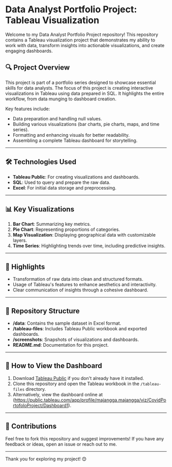# Data Analyst Portfolio Project: Tableau Visualization

Welcome to my Data Analyst Portfolio Project repository! This repository contains a Tableau visualization project that demonstrates my ability to work with data, transform insights into actionable visualizations, and create engaging dashboards.

## 🔍 **Project Overview**
This project is part of a portfolio series designed to showcase essential skills for data analysts. The focus of this project is creating interactive visualizations in Tableau using data prepared in SQL. It highlights the entire workflow, from data munging to dashboard creation.

Key features include:
- Data preparation and handling null values.
- Building various visualizations (bar charts, pie charts, maps, and time series).
- Formatting and enhancing visuals for better readability.
- Assembling a complete Tableau dashboard for storytelling.

---

## 🛠 **Technologies Used**
- **Tableau Public**: For creating visualizations and dashboards.
- **SQL**: Used to query and prepare the raw data.
- **Excel**: For initial data storage and preprocessing.

---

## 📊 **Key Visualizations**
1. **Bar Chart**: Summarizing key metrics.
2. **Pie Chart**: Representing proportions of categories.
3. **Map Visualization**: Displaying geographical data with customizable layers.
4. **Time Series**: Highlighting trends over time, including predictive insights.

---

## 🌟 **Highlights**
- Transformation of raw data into clean and structured formats.
- Usage of Tableau's features to enhance aesthetics and interactivity.
- Clear communication of insights through a cohesive dashboard.

---

## 📂 **Repository Structure**
- **/data**: Contains the sample dataset in Excel format.
- **/tableau-files**: Includes Tableau Public workbook and exported dashboards.
- **/screenshots**: Snapshots of visualizations and dashboards.
- **README.md**: Documentation for this project.

---

## 🚀 **How to View the Dashboard**
1. Download [Tableau Public](https://public.tableau.com/) if you don't already have it installed.
2. Clone this repository and open the Tableau workbook in the `/tableau-files` directory.
3. Alternatively, view the dashboard online at (https://public.tableau.com/app/profile/majangga.majangga/viz/CovidPortofoloProject/Dashboard1).

---

## 🤝 **Contributions**
Feel free to fork this repository and suggest improvements! If you have any feedback or ideas, open an issue or reach out to me.

---

Thank you for exploring my project! 😊
